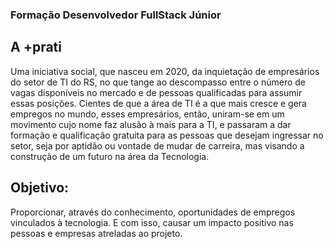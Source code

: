 ### Formação Desenvolvedor FullStack Júnior

## A +prati
Uma iniciativa social, que nasceu em 2020, da inquietação de empresários do setor de TI do RS, no que tange ao descompasso entre o número de vagas disponíveis no mercado e de pessoas qualificadas para assumir essas posições. Cientes de que a área de TI é a que mais cresce e gera empregos no mundo, esses empresários, então, uniram-se em um movimento cujo nome faz alusão à mais para a TI, e passaram a dar formação e qualificação gratuita para as pessoas que desejam ingressar no setor, seja por aptidão ou vontade de mudar de carreira, mas visando a construção de um futuro na área da Tecnologia.

## Objetivo:
Proporcionar, através do conhecimento, oportunidades de empregos vinculados à
tecnologia. E com isso, causar um impacto positivo nas pessoas e empresas atreladas ao
projeto.
